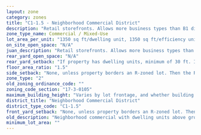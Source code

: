 ```yaml
---
layout: zone
category: zones
title: "C1-1.5 - Neighborhood Commercial District"
description: "Retail storefronts. Allows more business types than B1 districts, including liquor stores, warehouses, and auto shops. Apartments permitted above the ground floor."
zone_type_name: Commercial / Mixed-Use
lot_area_per_unit: "1350 sq ft/dwelling unit, 1350 sq ft/efficiency unit, no SRO units allowed"
on_site_open_space: "N/A"
juan_description: "Retail storefronts. Allows more business types than B1 districts, including liquor stores, warehouses, and auto shops. Apartments permitted above the ground floor."
rear_yard_open_space: "N/A"
rear_yard_setback: "If property has dwelling units, minimum of 30 ft. If its rear property line borders the side property line of an R-zoned lot, the rear setback must equal the side setback of the R-zoned lot. If rear line borders the R lot&#39;s rear line, setback must be at least 16 ft."
floor_area_ratio: "1.5"
side_setback: "None, unless property borders an R-zoned lot. Then the R lot&#39;s front setback applies."
zone_type: "2"
old_zoning_ordinance_code: ""
zoning_code_section: "17-3-0105"
maximum_building_height: "Varies by lot frontage, and whether building has ground-floor commercial space. (See 17-3-0408)"
district_title: "Neighborhood Commercial District"
district_type_code: "C1-1.5"
front_yard_setback: "None, unless property borders an R-zoned lot. Then the front setback must be at least 50% of the R lot&#39;s front setback. (See 17-3-0404.)"
old_description: "Neighborhood commercial with dwelling units above ground"
minimum_lot_area: ""
---
```

